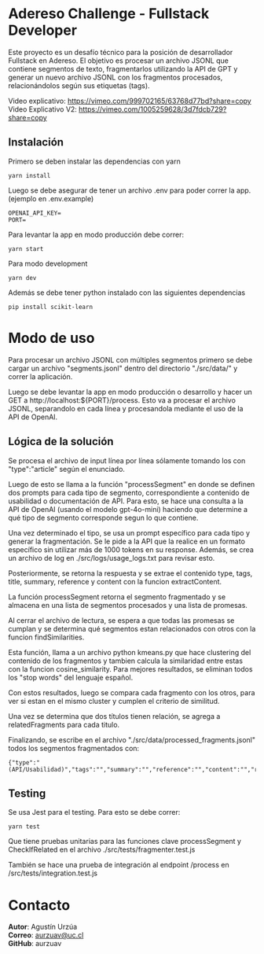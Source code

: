 # Adereso Challenge - Fullstack Developer

Este proyecto es un desafío técnico para la posición de desarrollador Fullstack en Adereso. El objetivo es procesar un archivo JSONL que contiene segmentos de texto, fragmentarlos utilizando la API de GPT y generar un nuevo archivo JSONL con los fragmentos procesados, relacionándolos según sus etiquetas (tags).

Video explicativo: https://vimeo.com/999702165/63768d77bd?share=copy
Video Explicativo V2: https://vimeo.com/1005259628/3d7fdcb729?share=copy


## Instalación

Primero se deben instalar las dependencias con yarn

```
yarn install
```

Luego se debe asegurar de tener un archivo .env para poder correr la app. (ejemplo en .env.example)

```
OPENAI_API_KEY=
PORT=
```

Para levantar la app en modo producción debe correr:

```
yarn start
```

Para modo development

```
yarn dev
```

Además se debe tener python instalado con las siguientes dependencias 

```
pip install scikit-learn
```

# Modo de uso

Para procesar un archivo JSONL con múltiples segmentos primero se debe cargar un archivo "segments.jsonl" dentro del directorio "./src/data/" y correr la aplicación.

Luego se debe levantar la app en modo producción o desarrollo y hacer un GET a http://localhost:${PORT}/process. Esto va a procesar el archivo JSONL, separandolo en cada línea y procesandola mediante el uso de la API de OpenAI.

## Lógica de la solución

Se procesa el archivo de input línea por línea sólamente tomando los con "type":"article" según el enunciado.

Luego de esto se llama a la función "processSegment" en donde se definen dos prompts para cada tipo de segmento, correspondiente a contenido de usabilidad o documentación de API. Para esto, se hace una consulta a la API de OpenAI (usando el modelo gpt-4o-mini) haciendo que determine a qué tipo de segmento corresponde segun lo que contiene.

Una vez determinado el tipo, se usa un prompt específico para cada tipo y generar la fragmentación. Se le pide a la API que la realice en un formato específico sin utilizar más de 1000 tokens en su response. Además, se crea un archivo de log en ./src/logs/usage_logs.txt para revisar esto.

Posteriormente, se retorna la respuesta y se extrae el contenido type, tags, title, summary, reference y content con la funcion extractContent.

La función processSegment retorna el segmento fragmentado y se almacena en una lista de segmentos procesados y una lista de promesas.

Al cerrar el archivo de lectura, se espera a que todas las promesas se cumplan y se determina qué segmentos estan relacionados con otros con la funcion findSimilarities.

Esta función, llama a un archivo python kmeans.py que hace clustering del contenido de los fragmentos y tambien calcula la similaridad entre estas con la funcion cosine_similarity. Para mejores resultados, se eliminan todos los "stop words" del lenguaje español.

Con estos resultados, luego se compara cada fragmento con los otros, para ver si estan en el mismo cluster y cumplen el criterio de similitud. 

Una vez se determina que dos títulos tienen relación, se agrega a relatedFragments para cada titulo.

Finalizando, se escribe en el archivo "./src/data/processed_fragments.jsonl" todos los segmentos fragmentados con:

```
{"type":"(API/Usabilidad)","tags":"","summary":"","reference":"","content":"","relatedFragments:""}
```

## Testing

Se usa Jest para el testing. Para esto se debe correr:

```
yarn test
```

Que tiene pruebas unitarias para las funciones clave processSegment y CheckIfRelated en el archivo ./src/tests/fragmenter.test.js

También se hace una prueba de integración al endpoint /process en /src/tests/integration.test.js

# Contacto

**Autor**: Agustín Urzúa  
**Correo**: aurzuav@uc.cl  
**GitHub**: aurzuav
